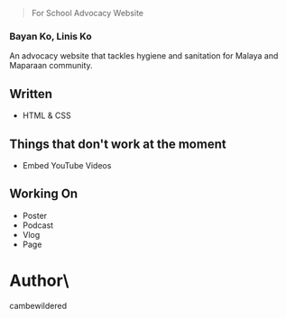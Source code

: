 > For School Advocacy Website

### Bayan Ko, Linis Ko
An advocacy website that tackles hygiene and sanitation for Malaya and Maparaan community.

## Written
- HTML & CSS

## Things that don't work at the moment
- Embed YouTube Videos

## Working On
- Poster
- Podcast
- Vlog
- Page

# Author\
cambewildered

